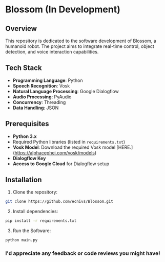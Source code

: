 # Blossom (In Development)

## Overview
This repository is dedicated to the software development of Blossom, a humanoid robot. The project aims to integrate real-time control, object detection, and voice interaction capabilities.

## Tech Stack
* **Programming Language**: Python
* **Speech Recognition**: Vosk
* **Natural Language Processing**: Google Dialogflow
* **Audio Processing**: PyAudio
* **Concurrency**: Threading
* **Data Handling**: JSON

## Prerequisites
* **Python 3.x**
* Required Python libraries (listed in `requirements.txt`)
* **Vosk Model**: Download the required Vosk model [HERE.] (https://alphacephei.com/vosk/models)
* **Dialogflow Key**
* **Access to Google Cloud** for Dialogflow setup

## Installation
1. Clone the repository:
```bash
git clone https://github.com/ecnivs/Blossom.git
```
2. Install dependencies:
```bash
pip install -r requirements.txt
```
3. Run the Software:
```bash
python main.py
```


### I'd appreciate any feedback or code reviews you might have!
